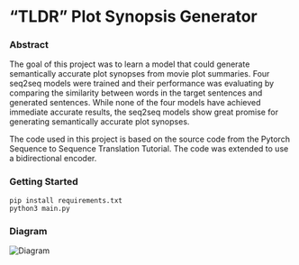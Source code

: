 # “TLDR” Plot Synopsis Generator

### Abstract
The goal of this project was to learn a model that could generate semantically accurate plot synopses from movie plot summaries. Four seq2seq models were trained and their performance was evaluating by comparing the similarity between words in the target sentences and generated sentences. While none of the four models have achieved immediate accurate results, the seq2seq models show great promise for generating semantically accurate plot synopses.

The code used in this project is based on the source code from the Pytorch Sequence to Sequence Translation Tutorial. The code was extended to use a bidirectional encoder.

### Getting Started
```
pip install requirements.txt
python3 main.py
```

### Diagram
![Diagram](https://github.com/jimmychimmyy/tldr_synopsis_generator/blob/master/diagram.png)
